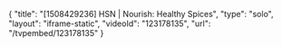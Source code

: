 {
    "title": "[1508429236] HSN | Nourish: Healthy Spices",
    "type": "solo",
    "layout": "iframe-static",
    "videoId": "123178135",
    "url": "\/tvpembed\/123178135"
}